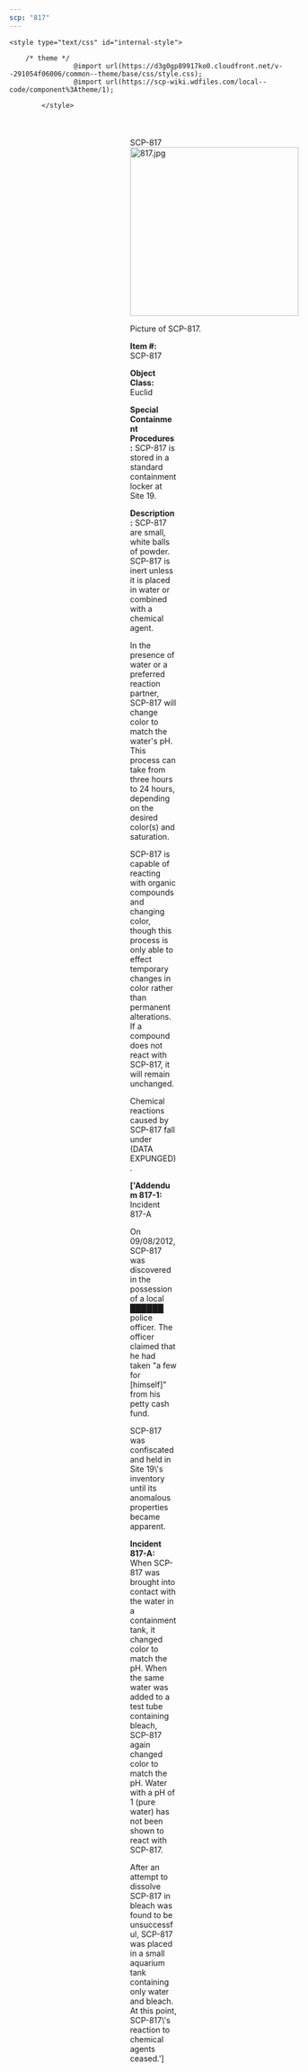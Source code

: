 ```yaml
---
scp: "817"
---
```


<head>
    <title>817 - SCP Foundation</title>
    
    <style type="text/css" id="internal-style">
                
        /* theme */
                    @import url(https://d3g0gp89917ko0.cloudfront.net/v--291054f06006/common--theme/base/css/style.css);
                    @import url(https://scp-wiki.wdfiles.com/local--code/component%3Atheme/1);
            
            </style>
<style>
iframe.scpnet-interwiki-frame { height: 0; }
</style>

</head>

<div id="main-content" style="margin: 50px 206px 20px 215px;">
<div id="action-area-top"></div>
<div id="page-title">SCP-817</div>
<div id="page-content">
<div style="text-align: right;"></div>
<div class="scp-image-block block-right" style="width:300px;"><img src="https://raw.githubusercontent.com/lucmaki/this-scp-does-not-exist/main/imgs/817.png" style="width:300px;" alt="817.jpg" class="image">
<div class="scp-image-caption" style="width:300px;">
<p>Picture of SCP-817.</p>
</div>
</div>
<p><strong>Item #:</strong> SCP-817</p>
<p><strong>Object Class:</strong> Euclid</p>
<p><strong>Special Containment Procedures:</strong> SCP-817 is stored in a standard containment locker at Site 19.</p>
<p><strong>Description:</strong> SCP-817 are small, white balls of powder. SCP-817 is inert unless it is placed in water or combined with a chemical agent.</p><p>In the presence of water or a preferred reaction partner, SCP-817 will change color to match the water's pH. This process can take from three hours to 24 hours, depending on the desired color(s) and saturation.</p><p>SCP-817 is capable of reacting with organic compounds and changing color, though this process is only able to effect temporary changes in color rather than permanent alterations. If a compound does not react with SCP-817, it will remain unchanged.</p><p>Chemical reactions caused by SCP-817 fall under (DATA EXPUNGED).</p>
<p> <strong>['Addendum 817-1:</strong> Incident 817-A</p><p>On 09/08/2012, SCP-817 was discovered in the possession of a local ██████ police officer. The officer claimed that he had taken "a few for [himself]" from his petty cash fund.</p><p>SCP-817 was confiscated and held in Site 19\'s inventory until its anomalous properties became apparent.</p><p><strong>Incident 817-A:</strong> When SCP-817 was brought into contact with the water in a containment tank, it changed color to match the pH. When the same water was added to a test tube containing bleach, SCP-817 again changed color to match the pH. Water with a pH of 1 (pure water) has not been shown to react with SCP-817.</p><p>After an attempt to dissolve SCP-817 in bleach was found to be unsuccessful, SCP-817 was placed in a small aquarium tank containing only water and bleach. At this point, SCP-817\'s reaction to chemical agents ceased.']</p>

<div class="footer-wikiwalk-nav">
<div style="text-align: center;">
</div>
</div>
</div>
</div>
</div>